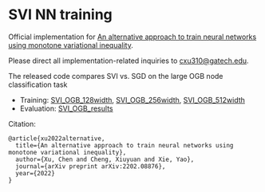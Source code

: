# SVI NN training

Official implementation for [An alternative approach to train neural networks using monotone variational inequality](https://arxiv.org/abs/2202.08876).

Please direct all implementation-related inquiries to cxu310@gatech.edu.

The released code compares SVI vs. SGD on the large OGB node classification task
- Training: [SVI_OGB_128width](https://github.com/hamrel-cxu/SVI-NN-training/blob/main/SVI_OGB_128width.ipynb), [SVI_OGB_256width](https://github.com/hamrel-cxu/SVI-NN-training/blob/main/SVI_OGB_256width.ipynb), [SVI_OGB_512width](https://github.com/hamrel-cxu/SVI-NN-training/blob/main/SVI_OGB_512width.ipynb)
- Evaluation: [SVI_OGB_results](https://github.com/hamrel-cxu/SVI-NN-training/blob/main/SVI_OGB_results.ipynb)

Citation:
```
@article{xu2022alternative,
  title={An alternative approach to train neural networks using monotone variational inequality},
  author={Xu, Chen and Cheng, Xiuyuan and Xie, Yao},
  journal={arXiv preprint arXiv:2202.08876},
  year={2022}
}
```
<!-- ## Table of Contents
* [Full results](#full-results)
 -->

<!-- ## Full results -->
<!-- - Please see [real_data_OGB.ipynb](https://github.com/hamrel-cxu/SVI-NN-training/blob/main/real_data_OGB.ipynb) for applying our `SVI` technique on one of the realistic real-data [ogbn-arxiv](https://ogb.stanford.edu/docs/nodeprop/#ogbn-arxiv) node prediction task from the [Open Graph Benchmark](https://ogb.stanford.edu/). We realize that the original training data designed by OGB *peaks* into the test data (due to undirected edges corresponding to citation between papers), so that adjustments are made to only include citation among papers in the training data. The overall accuracies may thus be less than those on the leaderboard but are still comparable over different optimization techniques under the same neural network architecture.


- Codes on generating other results will be released upon publication. The current paper is under review by NeurIPS 2022.
- The illustration below demonstrates the performance of `SVI` (trained under SGD or Adam) against SGD or Adam on the one of the representative dataset on OGB; results are reproducible upon executing the Jupyter notebook above. In particular, the top figure shows `SVI` always improves the initial training phases by converging faster to desired accuracies. The bottom figures shows that after training until convergence, `SVI` yields competitive performance as gradient-based methods.

Accuracies during initial training stages         |
:-------------------------:
![](https://github.com/hamrel-cxu/SVI-NN-training/blob/main/OGB_initial_epochs.png)
**Accuracies over all epochs**          |
![](https://github.com/hamrel-cxu/SVI-NN-training/blob/main/OGB_all_epochs.png) -->




